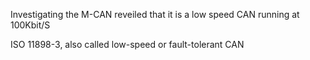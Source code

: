 Investigating the M-CAN reveiled that it is a low speed CAN running at 100Kbit/S

ISO 11898-3, also called low-speed or fault-tolerant CAN
